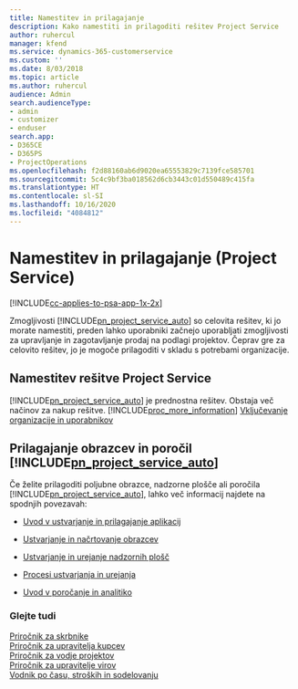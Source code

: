 ```yaml
---
title: Namestitev in prilagajanje
description: Kako namestiti in prilagoditi rešitev Project Service
author: ruhercul
manager: kfend
ms.service: dynamics-365-customerservice
ms.custom: ''
ms.date: 8/03/2018
ms.topic: article
ms.author: ruhercul
audience: Admin
search.audienceType:
- admin
- customizer
- enduser
search.app:
- D365CE
- D365PS
- ProjectOperations
ms.openlocfilehash: f2d88160ab6d9020ea65553829c7139fce585701
ms.sourcegitcommit: 5c4c9bf3ba018562d6cb3443c01d550489c415fa
ms.translationtype: HT
ms.contentlocale: sl-SI
ms.lasthandoff: 10/16/2020
ms.locfileid: "4084812"
---
```

# <a name="install-and-customize-project-service"></a>Namestitev in prilagajanje (Project Service)

[!INCLUDE[cc-applies-to-psa-app-1x-2x](../includes/cc-applies-to-psa-app-1x-2x.md)]

Zmogljivosti [!INCLUDE[pn_project_service_auto](../includes/pn-project-service-auto.md)] so celovita rešitev, ki jo morate namestiti, preden lahko uporabniki začnejo uporabljati zmogljivosti za upravljanje in zagotavljanje prodaj na podlagi projektov. Čeprav gre za celovito rešitev, jo je mogoče prilagoditi v skladu s potrebami organizacije.  
<!-- TODO: I expect to find the information on how to get and install this here. Please find that and add it here. Same for Project Service.--> 
  
## <a name="install-project-service"></a>Namestitev rešitve Project Service  
 [!INCLUDE[pn_project_service_auto](../includes/pn-project-service-auto.md)] je prednostna rešitev. Obstaja več načinov za nakup rešitve. [!INCLUDE[proc_more_information](../includes/proc-more-information.md)] [Vključevanje organizacije in uporabnikov](https://docs.microsoft.com/dynamics365/customerengagement/on-premises/admin/onboard-your-organization-and-users-to-dynamics-365-online)  
  
## <a name="customize-pn_project_service_auto-forms-and-reports"></a>Prilagajanje obrazcev in poročil [!INCLUDE[pn_project_service_auto](../includes/pn-project-service-auto.md)]  
 Če želite prilagoditi poljubne obrazce, nadzorne plošče ali poročila [!INCLUDE[pn_project_service_auto](../includes/pn-project-service-auto.md)], lahko več informacij najdete na spodnjih povezavah:  
  
- [Uvod v ustvarjanje in prilagajanje aplikacij](https://docs.microsoft.com/dynamics365/customerengagement/on-premises/customize/getting-started-customization)  
  
- [Ustvarjanje in načrtovanje obrazcev](https://docs.microsoft.com/dynamics365/customerengagement/on-premises/customize/create-design-forms)  
  
- [Ustvarjanje in urejanje nadzornih plošč](https://docs.microsoft.com/dynamics365/customerengagement/on-premises/customize/create-edit-dashboards)  
  
- [Procesi ustvarjanja in urejanja](https://docs.microsoft.com/dynamics365/customerengagement/on-premises/customize/guide-staff-through-common-tasks-processes)  
  
- [Uvod v poročanje in analitiko](https://docs.microsoft.com/dynamics365/customerengagement/on-premises/analytics/reporting-analytics-with-dynamics-365)  
  
### <a name="see-also"></a>Glejte tudi  
 [Priročnik za skrbnike](../psa/admin-guide.md)   
 [Priročnik za upravitelja kupcev](../psa/account-manager-guide.md)   
 [Priročnik za vodje projektov](../psa/project-manager-guide.md)   
 [Priročnik za upravitelje virov](../psa/resource-manager-guide.md)   
 [Vodnik po času, stroških in sodelovanju](../psa/time-expense-collaboration-guide.md)
